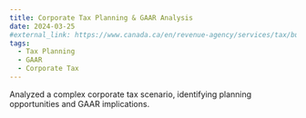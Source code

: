 ```yaml
---
title: Corporate Tax Planning & GAAR Analysis
date: 2024-03-25
#external_link: https://www.canada.ca/en/revenue-agency/services/tax/businesses/topics/avoidance.html
tags:
  - Tax Planning
  - GAAR
  - Corporate Tax
---
```


Analyzed a complex corporate tax scenario, identifying planning opportunities and GAAR implications.

<!--more-->
    